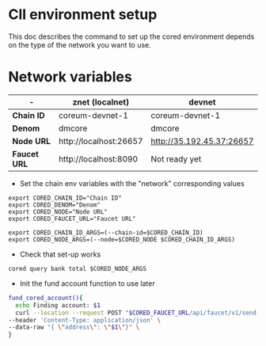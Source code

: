 # ClI environment setup

This doc describes the command to set up the cored environment depends on the type of the network you want to use.

# Network variables

\- | znet (localnet) | devnet
----|-----------------| ----
**Chain ID**   | coreum-devnet-1 | coreum-devnet-1
**Denom** | dmcore | dmcore
**Node URL**   | http://localhost:26657 | http://35.192.45.37:26657
**Faucet URL** | http://localhost:8090 | Not ready yet

* Set the chain env variables with the "network" corresponding values

```
export CORED_CHAIN_ID="Chain ID"
export CORED_DENOM="Denom"
export CORED_NODE="Node URL"
export CORED_FAUCET_URL="Faucet URL"

export CORED_CHAIN_ID_ARGS=(--chain-id=$CORED_CHAIN_ID)
export CORED_NODE_ARGS=(--node=$CORED_NODE $CORED_CHAIN_ID_ARGS)
```

* Check that set-up works

```
cored query bank total $CORED_NODE_ARGS
```

* Init the fund account function to use later

```bash
fund_cored_account(){ 
  echo Finding account: $1
  curl --location --request POST "$CORED_FAUCET_URL/api/faucet/v1/send-money" \
--header 'Content-Type: application/json' \
--data-raw "{ \"address\": \"$1\"}" \
}
```





